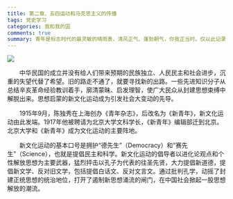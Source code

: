 ```yaml
---
title: 第二章、五四运动和马克思主义的传播
tags: 党史学习
categories: 我和我的国
comments: true
summary: 青年是标志时代的最灵敏的晴雨表，清风正气、蓬勃朝气，你我正当时。仅以此记录党史已加深学习和印象，也希望本人可以在迷茫的人生阶段静下心来。
---
```


![](/images/五四运动.jpg)

<p>&emsp;&emsp;中华民国的成立并没有给人们带来预期的民族独立、人民民主和社会进步，沉重的失望代替了希望。旧的路走不通了，就要寻找新的出路。一些先进知识分子从总结辛亥革命经验教训着手，廓清蒙昧、启发理智，使广大民众从封建思想束缚中解脱出来。思想启蒙的新文化运动成为引发社会大变动的先导。</p>

<p>&emsp;&emsp;1915年9月，陈独秀在上海创办《青年杂志》，后改名为《新青年》，新文化运动由此发端。1917年他被聘请为北京大学文科学长，《新青年》编辑部迁到北京。北京大学和《新青年》成为文化运动的主要阵地。</p>

<p>&emsp;&emsp;新文化运动的基本口号是拥护“德先生”（Democracy）和“赛先生”（Science），也就是提倡民主和科学。新文化运动的倡导者以进化论观点和个性解放思想为主要武器，猛烈抨击以孔子为代表的往圣先贤，大力提倡新道德，提倡新文学、反对旧文学，包括提倡白话文、反对文言文。通过批判孔学，动摇了封建正统思想的统治地位，打开了遏制新思想涌流的闸门，在中国社会掀起一股思想解放的潮流。</p>

<p>&emsp;&emsp;</p>

<p>&emsp;&emsp;</p>

<p>&emsp;&emsp;</p>

<p>&emsp;&emsp;</p>

<p>&emsp;&emsp;</p>

<p>&emsp;&emsp;</p>

<p>&emsp;&emsp;</p>

<p>&emsp;&emsp;</p>